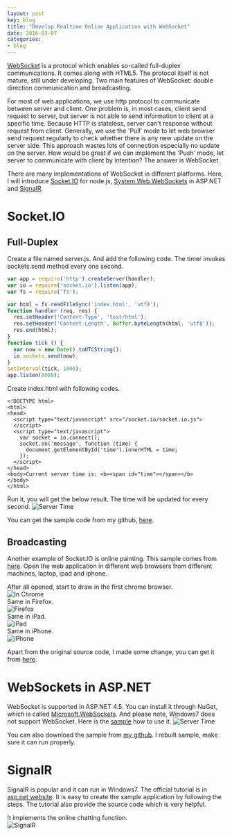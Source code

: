 ```yaml
---
layout: post
key: blog
title: "Develop Realtime Online Application with WebSocket"
date: 2016-03-07
categories:
- blog
---
```


[WebSocket](https://en.wikipedia.org/wiki/WebSocket) is a protocol which enables so-called full-duplex communications. It comes along with HTML5. The protocol itself is not mature, still under developing. Two main features of WebSocket: double direction communication and broadcasting.

For most of web applications, we use http protocol to communicate between server and client. One problem is, in most cases, client send request to server, but server is not able to send information to client at a specific time. Because HTTP is stateless, server can't response without request from client. Generally, we use the 'Pull' mode to let web browser send request regularly to check whether there is any new update on the server side. This approach wastes lots of connection especially no update on the server. How would be great if we can implement the 'Push' mode, let server to communicate with client by intention? The answer is WebSocket.

There are many implementations of WebSocket in different platforms. Here, I will introduce [Socket.IO](http://socket.io/) for node.js, [System.Web.WebSockets](https://msdn.microsoft.com/en-us/hh969243.aspx) in ASP.NET and [SignalR](http://signalr.net/).

# Socket.IO
## Full-Duplex
Create a file named server.js. And add the following code. The timer invokes sockets.send method every one second.  
```javascript
var app = require('http').createServer(handler);
var io = require('socket.io').listen(app);
var fs = require('fs');

var html = fs.readFileSync('index.html', 'utf8');
function handler (req, res) {
  res.setHeader('Content-Type', 'text/html');
  res.setHeader('Content-Length', Buffer.byteLength(html, 'utf8'));
  res.end(html);
}
function tick () {
  var now = new Date().toUTCString();
  io.sockets.send(now);
}
setInterval(tick, 1000);
app.listen(8080);
```
Create index.html with following codes.  
```
<!DOCTYPE html>
<html>
<head>
  <script type="text/javascript" src="/socket.io/socket.io.js">
  </script>
  <script type="text/javascript">
    var socket = io.connect();
    socket.on('message', function (time) {
      document.getElementById('time').innerHTML = time;
    });
  </script>
</head>
<body>Current server time is: <b><span id="time"></span></b>
</body>
</html>
```
Run it, you will get the below result. The time will be updated for every second.
![Server Time](/public/pics/socketiotimer.png "Server Time")  

You can get the sample code from my github, [here](https://github.com/jojozhuang/Study/tree/master/NodeJs/NodejsAction/SocketIO).  

## Broadcasting
Another example of Socket.IO is online painting. This sample comes from [here](http://wesbos.com/html5-canvas-websockets-nodejs/).
Open the web application in different web browsers from different machines, laptop, ipad and iphone.

After all opened, start to draw in the first chrome browser.  
![In Chrome](/public/pics/socketiopaint1.png "In Chrome")  
Same in Firefox.  
![Firefox](/public/pics/socketiopaint1.png "Firefox")  
Same in iPad.  
![iPad](/public/pics/socketiopaint1.png "iPad")  
Same in iPhone.  
![iPhone](/public/pics/socketiopaint1.png "iPhone")  

Apart from the original source code, I made some change, you can get it from [here](https://github.com/jojozhuang/Study/tree/master/NodeJs/CanvasWebSocket).  

# WebSockets in ASP.NET
WebSocket is supported in ASP.NET 4.5. You can install it through NuGet, which is called [Microsoft.WebSockets](http://www.nuget.org/packages/Microsoft.WebSockets/). And please note, Windows7 does not support WebSocket.
Here is the [sample](http://weblogs.asp.net/dwahlin/building-an-html5-web-sockets-server-with-asp-net-4-5) how to use it.
![Server Time](/public/pics/socketiotimer.png "Server Time")  

You can also download the sample from [my github](https://github.com/jojozhuang/Study/tree/master/DotNet/WebSockets/ASP.NET). I rebuilt sample, make sure it can run properly.

# SignalR
SignalR is popular and it can run in Windows7. The official tutorial is in [asp.net website](http://www.asp.net/signalr/overview/getting-started/tutorial-getting-started-with-signalr). It is easy to create the sample application by following the steps. The tutorial also provide the source code which is very helpful.

It implements the online chatting function.  
![SignalR](/public/pics/signalrsample.png "SignalR")  
